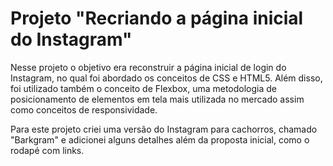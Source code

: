 # Projeto "Recriando a página inicial do Instagram"



Nesse projeto o objetivo era reconstruir a página inicial de login do Instagram, no qual foi abordado os conceitos de CSS e HTML5. Além disso, foi utilizado também o conceito de Flexbox, uma metodologia de posicionamento de elementos em tela mais utilizada no mercado assim como conceitos de responsividade. 



Para este projeto criei uma versão do Instagram para cachorros, chamado "Barkgram" e adicionei alguns detalhes além da proposta inicial, como o rodapé com links.









